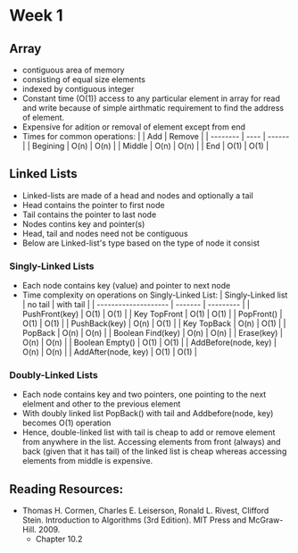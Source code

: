 # Week 1
## Array
* contiguous area of memory 
* consisting of equal size elements
* indexed by contiguous integer
* Constant time (O(1)) access to any particular element in array for read and write because of simple airthmatic requirement to find the address of element. 
* Expensive for adition or removal of element except from end
* Times for common operations:
  |          | Add  | Remove |
  | -------- | ---- | ------ |
  | Begining | O(n) | O(n)   |
  | Middle   | O(n) | O(n)   |
  | End      | O(1) | O(1)   |


## Linked Lists
* Linked-lists are made of a head and nodes and optionally a tail
* Head contains the pointer to first node
*  Tail contains the pointer to last node
*  Nodes contins key and pointer(s)
* Head, tail and nodes need not be contiguous
* Below are Linked-list's type based on the type of node it consist
  
### Singly-Linked Lists
* Each node contains key (value) and pointer to next node
* Time complexity on operations on Singly-Linked List:
   | Singly-Linked list   | no tail | with tail |
   | -------------------- | ------- | --------- |
   | PushFront(key)       | O(1)    | O(1)      |
   | Key TopFront         | O(1)    | O(1)      |
   | PopFront()           | O(1)    | O(1)      |
   | PushBack(key)        | O(n)    | O(1)      |
   | Key TopBack          | O(n)    | O(1)      |
   | PopBack              | O(n)    | O(n)      |
   | Boolean Find(key)    | O(n)    | O(n)      |
   | Erase(key)           | O(n)    | O(n)      |
   | Boolean Empty()      | O(1)    | O(1)      |
   | AddBefore(node, key) | O(n)    | O(n)      |
   | AddAfter(node, key)  | O(1)    | O(1)      |

### Doubly-Linked Lists
* Each node contains key and  two pointers, one pointing to the  next elelment and other to the previous element
* With doubly linked list PopBack() with tail and Addbefore(node, key) becomes O(1) operation
* Hence, double-linked list with tail is cheap to add or remove element from anywhere in the list. Accessing elements from front (always) and back (given that it has tail) of the linked list is cheap whereas accessing elements from middle is expensive.


## Reading Resources:
* Thomas H. Cormen, Charles E. Leiserson, Ronald L. Rivest, Clifford Stein. Introduction to Algorithms (3rd Edition). MIT Press and McGraw-Hill. 2009.
  * Chapter 10.2
